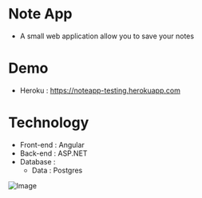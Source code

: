 # Note App
- A small web application allow you to save your notes

# Demo
- Heroku : https://noteapp-testing.herokuapp.com
 
# Technology
- Front-end : Angular
- Back-end : ASP.NET
- Database :
	- Data : Postgres

![Image](https://i.imgur.com/QraqUk1.png)
